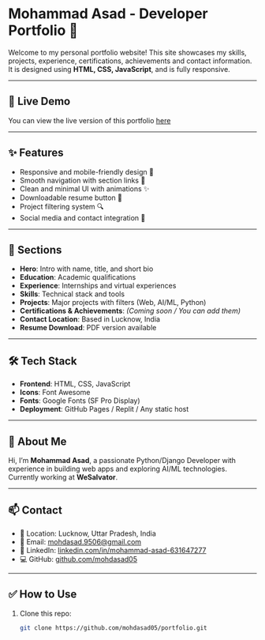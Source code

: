 # Mohammad Asad - Developer Portfolio 🚀

Welcome to my personal portfolio website! This site showcases my skills, projects, experience, certifications, achievements and contact information. It is designed using **HTML, CSS, JavaScript**, and is fully responsive.

---

## 🔗 Live Demo

You can view the live version of this portfolio [here](https://mohdasad05.github.io/my-portfolio/)  


---

## ✨ Features

- Responsive and mobile-friendly design 📱
- Smooth navigation with section links 🔗
- Clean and minimal UI with animations ✨
- Downloadable resume button 📄
- Project filtering system 🔍
- Social media and contact integration 🔗

---

## 📌 Sections

- **Hero**: Intro with name, title, and short bio
- **Education**: Academic qualifications
- **Experience**: Internships and virtual experiences
- **Skills**: Technical stack and tools
- **Projects**: Major projects with filters (Web, AI/ML, Python)
- **Certifications & Achievements**: *(Coming soon / You can add them)*
- **Contact Location**: Based in Lucknow, India
- **Resume Download**: PDF version available

---

## 🛠️ Tech Stack

- **Frontend**: HTML, CSS, JavaScript
- **Icons**: Font Awesome
- **Fonts**: Google Fonts (SF Pro Display)
- **Deployment**: GitHub Pages / Replit / Any static host

---

## 🧠 About Me

Hi, I’m **Mohammad Asad**, a passionate Python/Django Developer with experience in building web apps and exploring AI/ML technologies. Currently working at **WeSalvator**.

---

## 📫 Contact

- 📍 Location: Lucknow, Uttar Pradesh, India  
- 📧 Email: [mohdasad.9506@gmail.com](mailto:mohdasad.9506@gmail.com)  
- 💼 LinkedIn: [linkedin.com/in/mohammad-asad-631647277](https://linkedin.com/in/mohammad-asad-631647277)  
- 💻 GitHub: [github.com/mohdasad05](https://github.com/mohdasad05)

---

## ✅ How to Use

1. Clone this repo:
   ```bash
   git clone https://github.com/mohdasad05/portfolio.git

